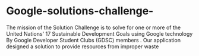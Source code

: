 # Google-solutions-challenge-
The mission of the Solution Challenge is to solve for one or more of the  United Nations' 17 Sustainable Development Goals using Google  technology By Google Developer Student Clubs (GDSC) members . Our application designed a solution to provide resources from improper  waste
